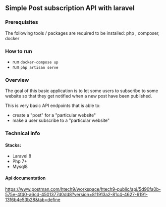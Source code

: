 

## Simple Post subscription API with laravel

### Prerequisites
The following tools / packages are required to be installed:
php , composer, docker

### How to run
- run `docker-compose up`
- run `php artisan serve`

### Overview
The goal of this basic application is to let some users to subscribe to some website so that they get notified when a new post have been published.

This is very basic API endpoints that is able to:
- create a "post" for a "particular website"
- make a user subscribe to a "particular website"

### Technical info
#### Stacks:
- Laravel 8
- Php 7+
- Mysql8

#### Api documentation
https://www.postman.com/htech9/workspace/htech9-public/api/5d90fa0b-575e-4f40-a6cd-4501377d0dd8?version=811913a2-81c4-4627-9191-13f6b4e53b28&tab=define

